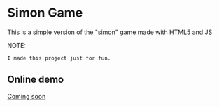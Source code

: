 # Simon Game
This is a simple version of the "simon" game made with HTML5 and JS

NOTE:
```
I made this project just for fun.
```
## Online demo
[Coming soon]()

